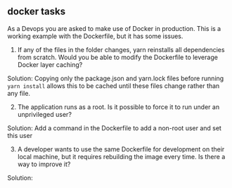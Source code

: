 ## docker tasks

As a Devops you are asked to make use of Docker in production.
This is a working example with the Dockerfile, but it has some issues.

1. If any of the files in the folder changes, yarn reinstalls all dependencies from scratch.
   Would you be able to modify the Dockerfile to leverage Docker layer caching?
   
Solution: Copying only the package.json and yarn.lock files before running `yarn install` allows this to be cached until these files change rather than any file.

2. The application runs as a root. Is it possible to force it to run under an unprivileged user?

Solution: Add a command in the Dockerfile to add a non-root user and set this user

3. A developer wants to use the same Dockerfile for development on their local machine, but it
   requires rebuilding the image every time. Is there a way to improve it?

Solution: 